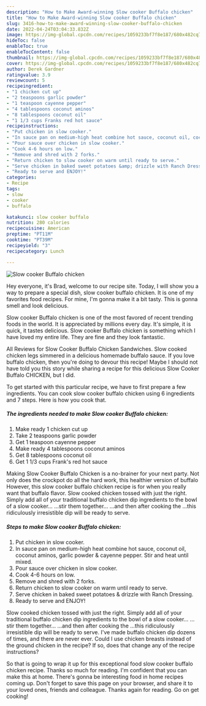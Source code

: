 ```yaml
---
description: "How to Make Award-winning Slow cooker Buffalo chicken"
title: "How to Make Award-winning Slow cooker Buffalo chicken"
slug: 3416-how-to-make-award-winning-slow-cooker-buffalo-chicken
date: 2022-04-24T03:04:33.832Z
image: https://img-global.cpcdn.com/recipes/1059233bf7f8e187/680x482cq70/slow-cooker-buffalo-chicken-recipe-main-photo.jpg
hideToc: false
enableToc: true
enableTocContent: false
thumbnail: https://img-global.cpcdn.com/recipes/1059233bf7f8e187/680x482cq70/slow-cooker-buffalo-chicken-recipe-main-photo.jpg
cover: https://img-global.cpcdn.com/recipes/1059233bf7f8e187/680x482cq70/slow-cooker-buffalo-chicken-recipe-main-photo.jpg
author: Derek Gardner
ratingvalue: 3.9
reviewcount: 5
recipeingredient:
- "1 chicken cut up"
- "2 teaspoons garlic powder"
- "1 teaspoon cayenne pepper"
- "4 tablespoons coconut aminos"
- "8 tablespoons coconut oil"
- "1 1/3 cups Franks red hot sauce"
recipeinstructions:
- "Put chicken in slow cooker."
- "In sauce pan on medium-high heat combine hot sauce, coconut oil, coconut aminos, garlic powder &amp; cayenne pepper. Stir and heat until mixed."
- "Pour sauce over chicken in slow cooker."
- "Cook 4-6 hours on low."
- "Remove and shred with 2 forks."
- "Return chicken to slow cooker on warm until ready to serve."
- "Serve chicken in baked sweet potatoes &amp; drizzle with Ranch Dressing."
- "Ready to serve and ENJOY!"
categories:
- Recipe
tags:
- slow
- cooker
- buffalo

katakunci: slow cooker buffalo 
nutrition: 280 calories
recipecuisine: American
preptime: "PT11M"
cooktime: "PT39M"
recipeyield: "3"
recipecategory: Lunch

---
```



![Slow cooker Buffalo chicken](https://img-global.cpcdn.com/recipes/1059233bf7f8e187/680x482cq70/slow-cooker-buffalo-chicken-recipe-main-photo.jpg)

Hey everyone, it's Brad, welcome to our recipe site. Today, I will show you a way to prepare a special dish, slow cooker buffalo chicken. It is one of my favorites food recipes. For mine, I'm gonna make it a bit tasty. This is gonna smell and look delicious.

Slow cooker Buffalo chicken is one of the most favored of recent trending foods in the world. It is appreciated by millions every day. It's simple, it is quick, it tastes delicious. Slow cooker Buffalo chicken is something which I have loved my entire life. They are fine and they look fantastic.

All Reviews for Slow Cooker Buffalo Chicken Sandwiches. Slow cooked chicken legs simmered in a delicious homemade buffalo sauce. If you love buffalo chicken, then you&#39;re doing to devour this recipe! Maybe I should not have told you this story while sharing a recipe for this delicious Slow Cooker Buffalo CHICKEN, but I did.


To get started with this particular recipe, we have to first prepare a few ingredients. You can cook slow cooker buffalo chicken using 6 ingredients and 7 steps. Here is how you cook that.

<!--inarticleads1-->

##### The ingredients needed to make Slow cooker Buffalo chicken:

1. Make ready 1 chicken cut up
1. Take 2 teaspoons garlic powder
1. Get 1 teaspoon cayenne pepper
1. Make ready 4 tablespoons coconut aminos
1. Get 8 tablespoons coconut oil
1. Get 1 1/3 cups Frank&#39;s red hot sauce


Making Slow Cooker Buffalo Chicken is a no-brainer for your next party. Not only does the crockpot do all the hard work, this healthier version of buffalo However, this slow cooker buffalo chicken recipe is for when you really want that buffalo flavor. Slow cooked chicken tossed with just the right. Simply add all of your traditional buffalo chicken dip ingredients to the bowl of a slow cooker… …stir them together… …and then after cooking the …this ridiculously irresistible dip will be ready to serve. 

<!--inarticleads2-->

##### Steps to make Slow cooker Buffalo chicken:

1. Put chicken in slow cooker.
1. In sauce pan on medium-high heat combine hot sauce, coconut oil, coconut aminos, garlic powder &amp; cayenne pepper. Stir and heat until mixed.
1. Pour sauce over chicken in slow cooker.
1. Cook 4-6 hours on low.
1. Remove and shred with 2 forks.
1. Return chicken to slow cooker on warm until ready to serve.
1. Serve chicken in baked sweet potatoes &amp; drizzle with Ranch Dressing.
1. Ready to serve and ENJOY!

Slow cooked chicken tossed with just the right. Simply add all of your traditional buffalo chicken dip ingredients to the bowl of a slow cooker… …stir them together… …and then after cooking the …this ridiculously irresistible dip will be ready to serve. I&#39;ve made buffalo chicken dip dozens of times, and there are never ever. Could I use chicken breasts instead of the ground chicken in the recipe? If so, does that change any of the recipe instructions? 

So that is going to wrap it up for this exceptional food slow cooker buffalo chicken recipe. Thanks so much for reading. I'm confident that you can make this at home. There's gonna be interesting food in home recipes coming up. Don't forget to save this page on your browser, and share it to your loved ones, friends and colleague. Thanks again for reading. Go on get cooking!
